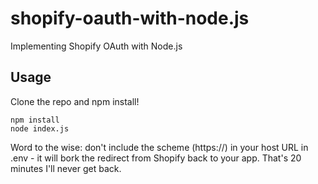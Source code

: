 # shopify-oauth-with-node.js
Implementing Shopify OAuth with Node.js


## Usage
Clone the repo and npm install!

```
npm install
node index.js
```

Word to the wise: don't include the scheme (https://) in your host URL in .env - it will bork the redirect from Shopify back to your app.  That's 20 minutes I'll never get back.